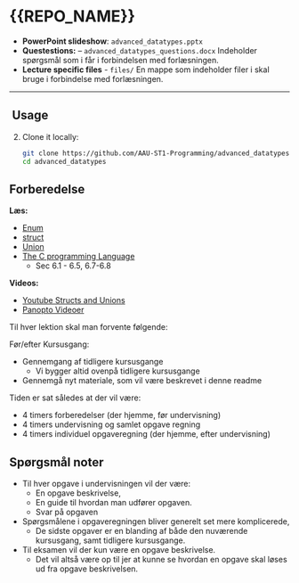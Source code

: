 # {{REPO_NAME}}

- **PowerPoint slideshow**: `advanced_datatypes.pptx`
- **Questestions:** – `advanced_datatypes_questions.docx` Indeholder spørgsmål som i får i forbindelsen med forlæsningen.
- **Lecture specific files** - `files/` En mappe som indeholder filer i skal bruge i forbindelse med forlæsningen.
---

## ​ Usage

2. Clone it locally:
   ```bash
   git clone https://github.com/AAU-ST1-Programming/advanced_datatypes.git
   cd advanced_datatypes

## Forberedelse

**Læs:**
- [Enum](https://www.javatpoint.com/enum-in-c)
- [struct](https://www.tutorialspoint.com/cprogramming/c_structures.htm)
- [Union](https://www.tutorialspoint.com/cprogramming/c_unions.htm)
- [The C programming Language](https://github.com/AAU-ST1-Programming/introduktion/blob/main/files/The%20C%20Programming%20Language.pdf) 
  - Sec 6.1 - 6.5, 6.7-6.8


**Videos:**
- [Youtube Structs and Unions](https://www.youtube.com/watch?v=KL65a0TyeYo)
- [Panopto Videoer](https://panopto.aau.dk/Panopto/Pages/Sessions/List.aspx?folderID=637baf64-7443-4b83-8fad-b2db008ce7f1)


Til hver lektion skal man forvente følgende:

Før/efter Kursusgang:
- Gennemgang af tidligere kursusgange
  - Vi bygger altid ovenpå tidligere kursusgange
- Gennemgå nyt materiale, som vil være beskrevet i denne readme

Tiden er sat således at der vil være:

- 4 timers forberedelser (der hjemme, før undervisning)
- 4 timers undervisning og samlet opgave regning
- 4 timers individuel opgaveregning (der hjemme, efter undervisning)

## Spørgsmål noter

- Til hver opgave i undervisningen vil der være:
  - En opgave beskrivelse,
  - En guide til hvordan man udfører opgaven.
  - Svar på opgaven
- Spørgsmålene i opgaveregningen bliver generelt set mere komplicerede, 
  - De sidste opgaver er en blanding af både den nuværende kursusgang, samt tidligere kursusgange.
- Til eksamen vil der kun være en opgave beskrivelse.
  - Det vil altså være op til jer at kunne se hvordan en opgave skal løses ud fra opgave beskrivelsen.
